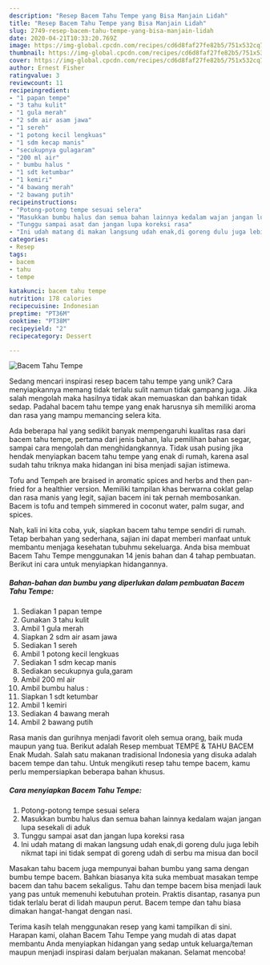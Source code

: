 ```yaml
---
description: "Resep Bacem Tahu Tempe yang Bisa Manjain Lidah"
title: "Resep Bacem Tahu Tempe yang Bisa Manjain Lidah"
slug: 2749-resep-bacem-tahu-tempe-yang-bisa-manjain-lidah
date: 2020-04-21T10:33:20.769Z
image: https://img-global.cpcdn.com/recipes/cd6d8faf27fe82b5/751x532cq70/bacem-tahu-tempe-foto-resep-utama.jpg
thumbnail: https://img-global.cpcdn.com/recipes/cd6d8faf27fe82b5/751x532cq70/bacem-tahu-tempe-foto-resep-utama.jpg
cover: https://img-global.cpcdn.com/recipes/cd6d8faf27fe82b5/751x532cq70/bacem-tahu-tempe-foto-resep-utama.jpg
author: Ernest Fisher
ratingvalue: 3
reviewcount: 11
recipeingredient:
- "1 papan tempe"
- "3 tahu kulit"
- "1 gula merah"
- "2 sdm air asam jawa"
- "1 sereh"
- "1 potong kecil lengkuas"
- "1 sdm kecap manis"
- "secukupnya gulagaram"
- "200 ml air"
- " bumbu halus "
- "1 sdt ketumbar"
- "1 kemiri"
- "4 bawang merah"
- "2 bawang putih"
recipeinstructions:
- "Potong-potong tempe sesuai selera"
- "Masukkan bumbu halus dan semua bahan lainnya kedalam wajan jangan lupa sesekali di aduk"
- "Tunggu sampai asat dan jangan lupa koreksi rasa"
- "Ini udah matang di makan langsung udah enak,di goreng dulu juga lebih nikmat tapi ini tidak sempat di goreng udah di serbu ma misua dan bocil"
categories:
- Resep
tags:
- bacem
- tahu
- tempe

katakunci: bacem tahu tempe 
nutrition: 178 calories
recipecuisine: Indonesian
preptime: "PT36M"
cooktime: "PT38M"
recipeyield: "2"
recipecategory: Dessert

---
```



![Bacem Tahu Tempe](https://img-global.cpcdn.com/recipes/cd6d8faf27fe82b5/751x532cq70/bacem-tahu-tempe-foto-resep-utama.jpg)

Sedang mencari inspirasi resep bacem tahu tempe yang unik? Cara menyiapkannya memang tidak terlalu sulit namun tidak gampang juga. Jika salah mengolah maka hasilnya tidak akan memuaskan dan bahkan tidak sedap. Padahal bacem tahu tempe yang enak harusnya sih memiliki aroma dan rasa yang mampu memancing selera kita.

Ada beberapa hal yang sedikit banyak mempengaruhi kualitas rasa dari bacem tahu tempe, pertama dari jenis bahan, lalu pemilihan bahan segar, sampai cara mengolah dan menghidangkannya. Tidak usah pusing jika hendak menyiapkan bacem tahu tempe yang enak di rumah, karena asal sudah tahu triknya maka hidangan ini bisa menjadi sajian istimewa.

Tofu and Tempeh are braised in aromatic spices and herbs and then pan-fried for a healthier version. Memiliki tampilan khas berwarna coklat gelap dan rasa manis yang legit, sajian bacem ini tak pernah membosankan. Bacem is tofu and tempeh simmered in coconut water, palm sugar, and spices.


Nah, kali ini kita coba, yuk, siapkan bacem tahu tempe sendiri di rumah. Tetap berbahan yang sederhana, sajian ini dapat memberi manfaat untuk membantu menjaga kesehatan tubuhmu sekeluarga. Anda bisa membuat Bacem Tahu Tempe menggunakan 14 jenis bahan dan 4 tahap pembuatan. Berikut ini cara untuk menyiapkan hidangannya.

<!--inarticleads1-->

##### Bahan-bahan dan bumbu yang diperlukan dalam pembuatan Bacem Tahu Tempe:

1. Sediakan 1 papan tempe
1. Gunakan 3 tahu kulit
1. Ambil 1 gula merah
1. Siapkan 2 sdm air asam jawa
1. Sediakan 1 sereh
1. Ambil 1 potong kecil lengkuas
1. Sediakan 1 sdm kecap manis
1. Sediakan secukupnya gula,garam
1. Ambil 200 ml air
1. Ambil  bumbu halus :
1. Siapkan 1 sdt ketumbar
1. Ambil 1 kemiri
1. Sediakan 4 bawang merah
1. Ambil 2 bawang putih


Rasa manis dan gurihnya menjadi favorit oleh semua orang, baik muda maupun yang tua. Berikut adalah Resep membuat TEMPE &amp; TAHU BACEM Enak Mudah. Salah satu makanan tradisional Indonesia yang disuka adalah bacem tempe dan tahu. Untuk mengikuti resep tahu tempe bacem, kamu perlu mempersiapkan beberapa bahan khusus. 

<!--inarticleads2-->

##### Cara menyiapkan Bacem Tahu Tempe:

1. Potong-potong tempe sesuai selera
1. Masukkan bumbu halus dan semua bahan lainnya kedalam wajan jangan lupa sesekali di aduk
1. Tunggu sampai asat dan jangan lupa koreksi rasa
1. Ini udah matang di makan langsung udah enak,di goreng dulu juga lebih nikmat tapi ini tidak sempat di goreng udah di serbu ma misua dan bocil


Masakan tahu bacem juga mempunyai bahan bumbu yang sama dengan bumbu tempe bacem. Bahkan biasanya kita suka membuat masakan tempe bacem dan tahu bacem sekaligus. Tahu dan tempe bacem bisa menjadi lauk yang pas untuk memenuhi kebutuhan protein. Praktis disantap, rasanya pun tidak terlalu berat di lidah maupun perut. Bacem tempe dan tahu biasa dimakan hangat-hangat dengan nasi. 

Terima kasih telah menggunakan resep yang kami tampilkan di sini. Harapan kami, olahan Bacem Tahu Tempe yang mudah di atas dapat membantu Anda menyiapkan hidangan yang sedap untuk keluarga/teman maupun menjadi inspirasi dalam berjualan makanan. Selamat mencoba!
